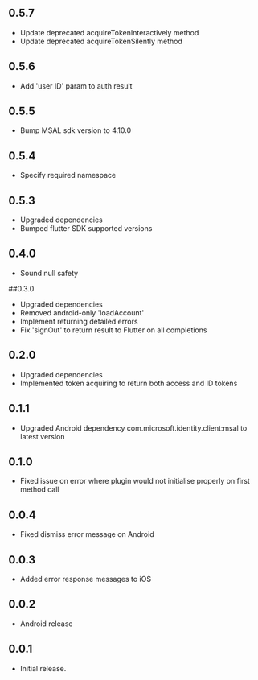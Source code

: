 ## 0.5.7

* Update deprecated acquireTokenInteractively method
* Update deprecated acquireTokenSilently method

## 0.5.6

* Add 'user ID' param to auth result

## 0.5.5

* Bump MSAL sdk version to 4.10.0

## 0.5.4

* Specify required namespace

## 0.5.3

* Upgraded dependencies
* Bumped flutter SDK supported versions

## 0.4.0

* Sound null safety

##0.3.0

* Upgraded dependencies
* Removed android-only 'loadAccount'
* Implement returning detailed errors
* Fix 'signOut' to return result to Flutter on all completions

## 0.2.0

* Upgraded dependencies
* Implemented token acquiring to return both access and ID tokens

## 0.1.1

* Upgraded Android dependency com.microsoft.identity.client:msal to latest version

## 0.1.0

* Fixed issue on error where plugin would not initialise properly on first method call


## 0.0.4

* Fixed dismiss error message on Android


## 0.0.3

* Added error response messages to iOS


## 0.0.2

* Android release


## 0.0.1

* Initial release.
